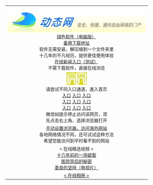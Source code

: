 <table>
  <tr>
    <td align=center>
      <img src="https://github.com/chengyuan98/up/blob/master/dtw.jpg" /><br/>
      <a href="https://git.io/fgp">绿色软件（电脑版）</a><br/>
      <a href="https://raw.githubusercontent.com/ogate/up/master/Tools/FG.zip">备用下载地址</a><br/>
      软件无需安装，解压缩到一个文件夹里<br/>
      十几年的不凡经历，提供更佳使用体验<br/>
      <a href="https://github.com/chengyuan98/news/blob/master/README.md">在线新闻入口（测试）</a><br/>
      不需下载软件，直接在线浏览<br/>
    </td>
  </tr>
  <tr>
    <td align=center>
      <img src="https://github.com/chengyuan98/up/blob/master/wm.jpg" /><br/>
      请尝试不同入口通道，進入首页<br/>
      <a href="https://s3-us-west-1.amazonaws.com/ogaten/oGate.htm?from=oGate">入口</a>
      <a href="https://s3.us-east-2.amazonaws.com/ogateh/oGate.htm?from=oGate">入口</a>
      <a href="https://s3.amazonaws.com/ogate/oGate.htm?from=oGate">入口</a><br/>
      <a href="https://s3.ap-northeast-2.amazonaws.com/ogates/oGate.htm?from=oGate">入口</a>
      <a href="https://s3.eu-central-1.amazonaws.com/ogatef/oGate.htm?from=oGate">入口</a>
      <a href="https://s3.eu-west-2.amazonaws.com/ogatel/oGate.htm?from=oGate">入口</a><br/>
      <a href="https://s3.ap-south-1.amazonaws.com/ogatem/oGate.htm?from=oGate">入口</a>
      <a href="https://s3.ca-central-1.amazonaws.com/ogatec/oGate.htm?from=oGate">入口</a>
      <a href="https://s3-ap-southeast-2.amazonaws.com/ogatey/oGate.htm?from=oGate">入口</a><br/>
      微信如提示停止访问该网页，须<br/>
      先点击右上角，选择浏览器打开<br/>
    </td>
  </tr>
  <tr>
    <td align=center>
      <a href="https://github.com/chengyuan98/pac/blob/master/README.md">手动设置浏览器，访问海外网站</a><br/>
      各地网络情况不同，还可试试这种方法<br/>
      希望您能访问到平时看不到的网站<br/>
    </td>
  </tr>
  <tr>
    <td align=center>
      < 在线精选视频 ><br/>
      <a href="http://fq-69421401.fwqzhenx-1011.info/zhen/wh-mp4.html">十几年前的一场疑案</a><br/>
      <a href="http://fq-69421401.fwqzhenx-1011.info/zhen/sszj-mp4.html">医院背后的秘密</a><br/>
      <a href="http://fq-69421401.fwqzhenx-1011.info/zhen/wmgswl-mp4.html">善良的坚持（电视片）</a><br/>
    </td>
  </tr>
  <tr>
    <td align=center>
      <a href="https://github.com/chengyuan98/gate/wiki">< 在线相册 ></a><br/>
    </td>
  </tr>
</table>
